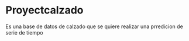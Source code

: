 # Proyectcalzado
Es una base de datos  de calzado que se quiere realizar una prredicion de serie de tiempo
